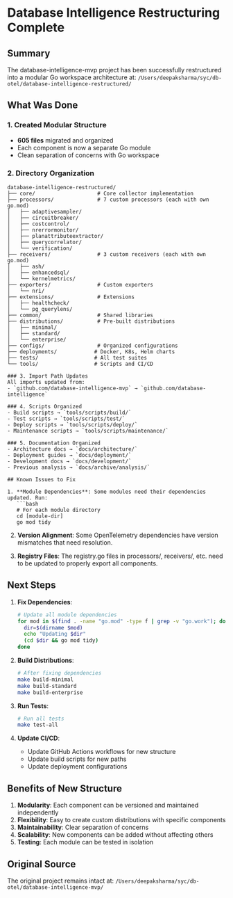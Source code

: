 # Database Intelligence Restructuring Complete

## Summary

The database-intelligence-mvp project has been successfully restructured into a modular Go workspace architecture at:
`/Users/deepaksharma/syc/db-otel/database-intelligence-restructured/`

## What Was Done

### 1. Created Modular Structure
- **605 files** migrated and organized
- Each component is now a separate Go module
- Clean separation of concerns with Go workspace

### 2. Directory Organization
```
database-intelligence-restructured/
├── core/                    # Core collector implementation
├── processors/              # 7 custom processors (each with own go.mod)
│   ├── adaptivesampler/
│   ├── circuitbreaker/
│   ├── costcontrol/
│   ├── nrerrormonitor/
│   ├── planattributeextractor/
│   ├── querycorrelator/
│   └── verification/
├── receivers/               # 3 custom receivers (each with own go.mod)
│   ├── ash/
│   ├── enhancedsql/
│   └── kernelmetrics/
├── exporters/               # Custom exporters
│   └── nri/
├── extensions/              # Extensions
│   ├── healthcheck/
│   └── pg_querylens/
├── common/                  # Shared libraries
├── distributions/           # Pre-built distributions
│   ├── minimal/
│   ├── standard/
│   └── enterprise/
├── configs/                 # Organized configurations
├── deployments/            # Docker, K8s, Helm charts
├── tests/                  # All test suites
└── tools/                  # Scripts and CI/CD

### 3. Import Path Updates
All imports updated from:
- `github.com/database-intelligence-mvp` → `github.com/database-intelligence`

### 4. Scripts Organized
- Build scripts → `tools/scripts/build/`
- Test scripts → `tools/scripts/test/`
- Deploy scripts → `tools/scripts/deploy/`
- Maintenance scripts → `tools/scripts/maintenance/`

### 5. Documentation Organized
- Architecture docs → `docs/architecture/`
- Deployment guides → `docs/deployment/`
- Development docs → `docs/development/`
- Previous analysis → `docs/archive/analysis/`

## Known Issues to Fix

1. **Module Dependencies**: Some modules need their dependencies updated. Run:
   ```bash
   # For each module directory
   cd [module-dir]
   go mod tidy
   ```

2. **Version Alignment**: Some OpenTelemetry dependencies have version mismatches that need resolution.

3. **Registry Files**: The registry.go files in processors/, receivers/, etc. need to be updated to properly export all components.

## Next Steps

1. **Fix Dependencies**:
   ```bash
   # Update all module dependencies
   for mod in $(find . -name "go.mod" -type f | grep -v "go.work"); do
     dir=$(dirname $mod)
     echo "Updating $dir"
     (cd $dir && go mod tidy)
   done
   ```

2. **Build Distributions**:
   ```bash
   # After fixing dependencies
   make build-minimal
   make build-standard
   make build-enterprise
   ```

3. **Run Tests**:
   ```bash
   # Run all tests
   make test-all
   ```

4. **Update CI/CD**:
   - Update GitHub Actions workflows for new structure
   - Update build scripts for new paths
   - Update deployment configurations

## Benefits of New Structure

1. **Modularity**: Each component can be versioned and maintained independently
2. **Flexibility**: Easy to create custom distributions with specific components
3. **Maintainability**: Clear separation of concerns
4. **Scalability**: New components can be added without affecting others
5. **Testing**: Each module can be tested in isolation

## Original Source
The original project remains intact at:
`/Users/deepaksharma/syc/db-otel/database-intelligence-mvp/`